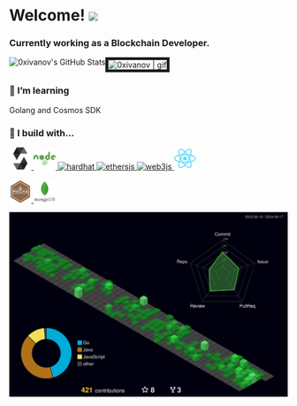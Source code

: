 

# Welcome! <img src="https://user-images.githubusercontent.com/1303154/88677602-1635ba80-d120-11ea-84d8-d263ba5fc3c0.gif" width="30px"> 
### Currently working as a Blockchain Developer.
<img align="left" alt="0xivanov's GitHub Stats" src="https://github-readme-stats.vercel.app/api?username=0xivanov&count_private=true&theme=tokyonight&hide=prs&show_icons=true" />
<img aling="left" alt="0xivanov | gif" width="220px" border="5" src="https://media.giphy.com/media/zhYSVCirREeIZtONCI/giphy.gif" />

### 🌱 I’m learning
Golang and Cosmos SDK

### 🚧 I build with...

<p>
<p align="left">
        <a href="https://docs.soliditylang.org/en/v0.8.13/" target="_blank">
            <img src="https://github.com/devicons/devicon/blob/master/icons/solidity/solidity-original.svg" alt="solidity" width="40" height="40" />
        </a>
        <a href="https://nodejs.dev/" target="_blank">
            <img src="https://github.com/devicons/devicon/blob/master/icons/nodejs/nodejs-plain-wordmark.svg"
                alt="nodejs" width="40" height="40" />
        </a>
        <a href="https://hardhat.org/" target="_blank">
            <img src="https://d1nhio0ox7pgb.cloudfront.net/_img/g_collection_png/standard/48x48/hardhat.png" alt="hardhat" width="40" height="40" />
        </a>
        <a href="https://docs.ethers.io/v5/" target="_blank">
            <img src="https://docs.ethers.io/v5/static/logo.svg" alt="ethersjs" width="40" height="40" />
        </a>
        </a>
        <a href="https://web3js.readthedocs.io/en/v1.7.3/" target="_blank">
            <img src="https://seeklogo.com/images/W/web3js-logo-62DEE79B50-seeklogo.com.png" alt="web3js" width="40" height="40" />
        </a>
        <a href="https://bg.reactjs.org/" target="_blank">
            <img src="https://github.com/devicons/devicon/blob/master/icons/react/react-original.svg" alt="react" width="40" height="40" />
        </a>
        <br>
        <br>
        <a href="https://mochajs.org/" target="_blank">
            <img src="https://github.com/devicons/devicon/blob/master/icons/mocha/mocha-plain.svg" alt="mocha" width="40" height="40" />
        </a>
        <a href="https://www.mongodb.com/" target="_blank">
            <img src="https://github.com/devicons/devicon/blob/master/icons/mongodb/mongodb-original-wordmark.svg" alt="mongodb" width="40" height="40" />
        </a>
</p>
  
  ![](./profile-3d-contrib/profile-night-green.svg)

